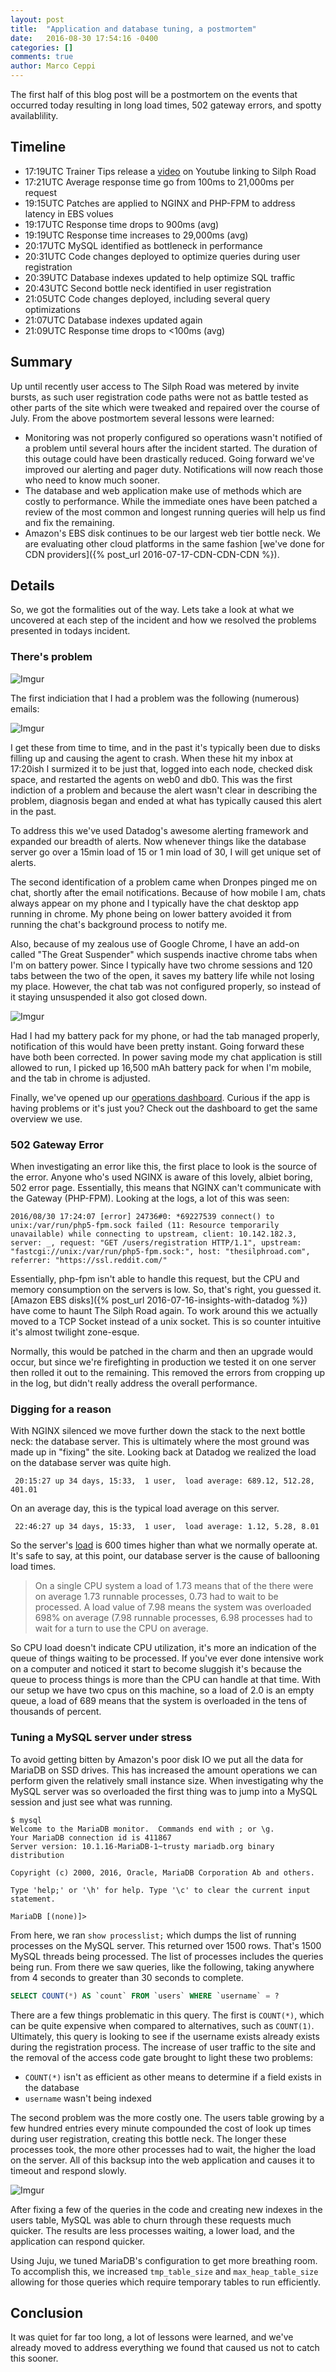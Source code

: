 ```yaml
---
layout: post
title:  "Application and database tuning, a postmortem"
date:   2016-08-30 17:54:16 -0400
categories: []
comments: true
author: Marco Ceppi
---
```


The first half of this blog post will be a postmortem on the events that occurred today resulting in long load times, 502 gateway errors, and spotty availablility.

## Timeline

 - 17:19UTC Trainer Tips release a [video](https://www.youtube.com/watch?v=bLhwgS9LzVo) on Youtube linking to Silph Road
 - 17:21UTC Average response time go from 100ms to 21,000ms per request
 - 19:15UTC Patches are applied to NGINX and PHP-FPM to address latency in EBS volues
 - 19:17UTC Response time drops to 900ms (avg)
 - 19:19UTC Response time increases to 29,000ms (avg)
 - 20:17UTC MySQL identified as bottleneck in performance
 - 20:31UTC Code changes deployed to optimize queries during user registration
 - 20:39UTC Database indexes updated to help optimize SQL traffic
 - 20:43UTC Second bottle neck identified in user registration
 - 21:05UTC Code changes deployed, including several query optimizations
 - 21:07UTC Database indexes updated again
 - 21:09UTC Response time drops to <100ms (avg)

## Summary

Up until recently user access to The Silph Road was metered by invite bursts, as such user registration code paths were not as battle tested as other parts of the site which were tweaked and repaired over the course of July. From the above postmortem several lessons were learned:

 * Monitoring was not properly configured so operations wasn't notified of a problem until several hours after the incident started. The duration of this outage could have been drastically reduced. Going forward we've improved our alerting and pager duty. Notifications will now reach those who need to know much sooner.
 * The database and web application make use of methods which are costly to performance. While the immediate ones have been patched a review of the most common and longest running queries will help us find and fix the remaining.
 * Amazon's EBS disk continues to be our largest web tier bottle neck. We are evaluating other cloud platforms in the same fashion [we've done for CDN providers]({% post_url 2016-07-17-CDN-CDN-CDN %}).

## Details

So, we got the formalities out of the way. Lets take a look at what we uncovered at each step of the incident and how we resolved the problems presented in todays incident.

### There's problem

![Imgur](http://i.imgur.com/wZ9n3C9.png)

The first indiciation that I had a problem was the following (numerous) emails:

![Imgur](http://i.imgur.com/0Bt5u6Y.png)

I get these from time to time, and in the past it's typically been due to disks filling up and causing the agent to crash. When these hit my inbox at 17:20ish I surmized it to be just that, logged into each node, checked disk space, and restarted the agents on web0 and db0. This was the first indiction of a problem and because the alert wasn't clear in describing the problem, diagnosis began and ended at what has typically caused this alert in the past.

To address this we've used Datadog's awesome alerting framework and expanded our breadth of alerts. Now whenever things like the database server go over a 15min load of 15 or 1 min load of 30, I will get unique set of alerts.

The second identification of a problem came when Dronpes pinged me on chat, shortly after the email notifications. Because of how mobile I am, chats always appear on my phone and I typically have the chat desktop app running in chrome. My phone being on lower battery avoided it from running the chat's background process to notify me.

Also, because of my zealous use of Google Chrome, I have an add-on called "The Great Suspender" which suspends inactive chrome tabs when I'm on battery power. Since I typically have two chrome sessions and 120 tabs between the two of the open, it saves my battery life while not losing my place. However, the chat tab was not configured properly, so instead of it staying unsuspended it also got closed down.

![Imgur](http://i.imgur.com/ltXyrEL.png)

Had I had my battery pack for my phone, or had the tab managed properly, notification of this would have been pretty instant. Going forward these have both been corrected. In power saving mode my chat application is still allowed to run, I picked up 16,500 mAh battery pack for when I'm mobile, and the tab in chrome is adjusted.

Finally, we've opened up our [operations dashboard](https://p.datadoghq.com/sb/a42d80f38-e1f5b6fc5e?tv_mode=true). Curious if the app is having problems or it's just you? Check out the dashboard to get the same overview we use.

### 502 Gateway Error

When investigating an error like this, the first place to look is the source of the error. Anyone who's used NGINX is aware of this lovely, albiet boring, 502 error page. Essentially, this means that NGINX can't communicate with the Gateway (PHP-FPM). Looking at the logs, a lot of this was seen:

```
2016/08/30 17:24:07 [error] 24736#0: *69227539 connect() to unix:/var/run/php5-fpm.sock failed (11: Resource temporarily unavailable) while connecting to upstream, client: 10.142.182.3, server: _, request: "GET /users/registration HTTP/1.1", upstream: "fastcgi://unix:/var/run/php5-fpm.sock:", host: "thesilphroad.com", referrer: "https://ssl.reddit.com/"
```

Essentially, php-fpm isn't able to handle this request, but the CPU and memory consumption on the servers is low. So, that's right, you guessed it. [Amazon EBS disks]({% post_url 2016-07-16-insights-with-datadog %}) have come to haunt The Silph Road again. To work around this we actually moved to a TCP Socket instead of a unix socket. This is so counter intuitive it's almost twilight zone-esque.

Normally, this would be patched in the charm and then an upgrade would occur, but since we're firefighting in production we tested it on one server then rolled it out to the remaining. This removed the errors from cropping up in the log, but didn't really address the overall performance.

### Digging for a reason

With NGINX silenced we move further down the stack to the next bottle neck: the database server. This is ultimately where the most ground was made up in "fixing" the site. Looking back at Datadog we realized the load on the database server was quite high.

```
 20:15:27 up 34 days, 15:33,  1 user,  load average: 689.12, 512.28, 401.01
```

On an average day, this is the typical load average on this server.

```
 22:46:27 up 34 days, 15:33,  1 user,  load average: 1.12, 5.28, 8.01
```

So the server's [load](https://en.wikipedia.org/wiki/Load_(computing)) is 600 times higher than what we normally operate at. It's safe to say, at this point, our database server is the cause of ballooning load times.

> On a single CPU system a load of 1.73 means that of the there were on average 1.73 runnable processes, 0.73 had to wait to be processed. A load value of 7.98 means the system was overloaded 698% on average (7.98 runnable processes, 6.98 processes had to wait for a turn to use the CPU on average.

So CPU load doesn't indicate CPU utilization, it's more an indication of the queue of things waiting to be processed. If you've ever done intensive work on a computer and noticed it start to become sluggish it's because the queue to process things is more than the CPU can handle at that time. With our setup we have two cpus on this machine, so a load of 2.0 is an empty queue, a load of 689 means that the system is overloaded in the tens of thousands of percent.

### Tuning a MySQL server under stress

To avoid getting bitten by Amazon's poor disk IO we put all the data for MariaDB on SSD drives. This has increased the amount operations we can perform given the relatively small instance size. When investigating why the MySQL server was so overloaded the first thing was to jump into a MySQL session and just see what was running.

```
$ mysql
Welcome to the MariaDB monitor.  Commands end with ; or \g.
Your MariaDB connection id is 411867
Server version: 10.1.16-MariaDB-1~trusty mariadb.org binary distribution

Copyright (c) 2000, 2016, Oracle, MariaDB Corporation Ab and others.

Type 'help;' or '\h' for help. Type '\c' to clear the current input statement.

MariaDB [(none)]>
```

From here, we ran `show processlist;` which dumps the list of running processes on the MySQL server. This returned over 1500 rows. That's 1500 MySQL threads being processed. The list of processes includes the queries being run. From there we saw queries, like the following, taking anywhere from 4 seconds to greater than 30 seconds to complete.

```sql
SELECT COUNT(*) AS `count` FROM `users` WHERE `username` = ?
```

There are a few things problematic in this query. The first is `COUNT(*)`, which can be quite expensive when compared to alternatives, such as `COUNT(1)`. Ultimately, this query is looking to see if the username exists already exists during the registration process. The increase of user traffic to the site and the removal of the access code gate brought to light these two problems:

 * `COUNT(*)` isn't as efficient as other means to determine if a field exists in the database
 * `username` wasn't being indexed

The second problem was the more costly one. The users table growing by a few hundred entries every minute compounded the cost of look up times during user registration, creating this bottle neck. The longer these processes took, the more other processes had to wait, the higher the load on the server. All of this backsup into the web application and causes it to timeout and respond slowly.

![Imgur](http://i.imgur.com/eQScTL5.png)

After fixing a few of the queries in the code and creating new indexes in the users table, MySQL was able to churn through these requests much quicker. The results are less processes waiting, a lower load, and the application can respond quicker.

Using Juju, we tuned MariaDB's configuration to get more breathing room. To accomplish this, we increased `tmp_table_size` and `max_heap_table_size` allowing for those queries which require temporary tables to run efficiently.

## Conclusion

It was quiet for far too long, a lot of lessons were learned, and we've already moved to address everything we found that caused us not to catch this sooner.

